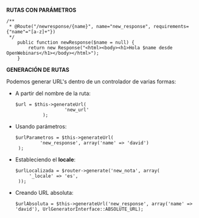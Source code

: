 **RUTAS CON PARÁMETROS**

    /**
     * @Route("/newresponse/{name}", name="new_response", requirements={"name"="[a-z]+"})
     */
        public function newResponse($name = null) {
            return new Response("<html><body><h1>Hola $name desde OpenWebinars</h1></body></html>");
        }


**GENERACIÓN DE RUTAS**

Podemos generar URL's dentro de un controlador de varias formas:

- A partir del nombre de la ruta:
  

      $url = $this->generateUrl(
                        'new_url'
                );

- Usando parámetros: 
   

	  $urlParametros = $this->generateUrl(
               'new_response', array('name' => 'david')
       );

- Estableciendo el **locale**:

	  $urlLocalizada = $router->generate('new_nota', array(
           '_locale' => 'es',
       ));

- Creando URL absoluta:

      $urlAbsoluta = $this->generateUrl('new_response', array('name' => 'david'), UrlGeneratorInterface::ABSOLUTE_URL);



